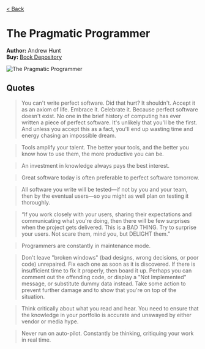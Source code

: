[< Back](../../README.md)

# The Pragmatic Programmer
**Author:** Andrew Hunt <br />
**Buy:** [Book Depository](https://www.bookdepository.com/Pragmatic-Programmer-Andrew-Hunt/9780201616224)

![The Pragmatic Programmer](./cover.jpg "The Pragmatic Programmer")

## Quotes

> You can't write perfect software. Did that hurt? It shouldn't. Accept it as an axiom of life. Embrace it. Celebrate it. Because perfect software doesn't exist. No one in the brief history of computing has ever written a piece of perfect software. It's unlikely that you'll be the first. And unless you accept this as a fact, you'll end up wasting time and energy chasing an impossible dream.

> Tools amplify your talent. The better your tools, and the better you know how to use them, the more productive you can be.

> An investment in knowledge always pays the best interest.

> Great software today is often preferable to perfect software tomorrow.

> All software you write will be tested—if not by you and your team, then by the eventual users—so you might as well plan on testing it thoroughly.

> “If you work closely with your users, sharing their expectations and communicating what you're doing, then there will be few surprises when the project gets delivered. This is a BAD THING. Try to surprise your users. Not scare them, mind you, but DELIGHT them.” 

> Programmers are constantly in maintenance mode.

> Don't leave "broken windows" (bad designs, wrong decisions, or poor code) unrepaired. Fix each one as soon as it is discovered. If there is insufficient time to fix it properly, then board it up. Perhaps you can comment out the offending code, or display a "Not Implemented" message, or substitute dummy data instead. Take some action to prevent further damage and to show that you're on top of the situation.

> Think critically about what you read and hear. You need to ensure that the knowledge in your portfolio is accurate and unswayed by either vendor or media hype.

> Never run on auto-pilot. Constantly be thinking, critiquing your work in real time.